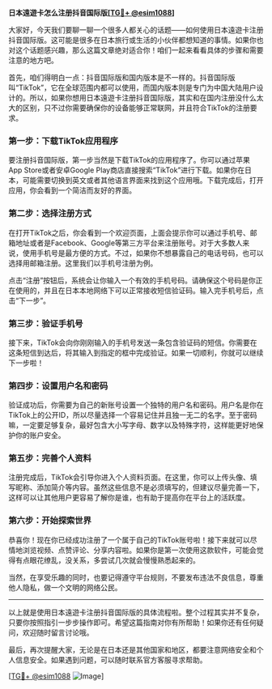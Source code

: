 **日本遠遊卡怎么注册抖音国际版[[TG💪+ @esim1088](https://t.me/s/esim1088)]**

大家好，今天我们要聊一聊一个很多人都关心的话题——如何使用日本遠遊卡注册抖音国际版。这可能是很多在日本旅行或生活的小伙伴都想知道的事情。如果你也对这个话题感兴趣，那么这篇文章绝对适合你！咱们一起来看看具体的步骤和需要注意的地方吧。

首先，咱们得明白一点：抖音国际版和国内版本是不一样的。抖音国际版叫“TikTok”，它在全球范围内都可以使用，而国内版本则是专门为中国大陆用户设计的。所以，如果你想用日本遠遊卡注册抖音国际版，其实和在国内注册没什么太大的区别，只不过你需要确保你的设备能够正常联网，并且符合TikTok的注册要求。

### 第一步：下载TikTok应用程序

要注册抖音国际版，第一步当然是下载TikTok的应用程序了。你可以通过苹果App Store或者安卓Google Play商店直接搜索“TikTok”进行下载。如果你在日本，可能需要切换到英文或者其他语言界面来找到这个应用哦。下载完成后，打开应用，你会看到一个简洁而友好的界面。

### 第二步：选择注册方式

在打开TikTok之后，你会看到一个欢迎页面，上面会提示你可以通过手机号、邮箱地址或者是Facebook、Google等第三方平台来注册账号。对于大多数人来说，使用手机号是最方便的方式。不过，如果你不想暴露自己的电话号码，也可以选择用邮箱注册。这里我们以手机号注册为例。

点击“注册”按钮后，系统会让你输入一个有效的手机号码。请确保这个号码是你正在使用的，并且在日本本地网络下可以正常接收短信验证码。输入完手机号后，点击“下一步”。

### 第三步：验证手机号

接下来，TikTok会向你刚刚输入的手机号发送一条包含验证码的短信。你需要在这条短信到达后，将其输入到指定的框中完成验证。如果一切顺利，你就可以继续下一步啦！

### 第四步：设置用户名和密码

验证成功后，你需要为自己的新账号设置一个独特的用户名和密码。用户名是你在TikTok上的公开ID，所以尽量选择一个容易记住并且独一无二的名字。至于密码嘛，一定要足够复杂，最好包含大小写字母、数字以及特殊字符，这样能更好地保护你的账户安全。

### 第五步：完善个人资料

注册完成后，TikTok会引导你进入个人资料页面。在这里，你可以上传头像、填写昵称、添加简介等内容。虽然这些信息不是必须填写的，但建议尽量完善一下，这样可以让其他用户更容易了解你是谁，也有助于提高你在平台上的活跃度。

### 第六步：开始探索世界

恭喜你！现在你已经成功注册了一个属于自己的TikTok账号啦！接下来就可以尽情地浏览视频、点赞评论、分享内容啦。如果你是第一次使用这款软件，可能会觉得有点眼花缭乱，没关系，多尝试几次就会慢慢熟悉起来的。

当然，在享受乐趣的同时，也要记得遵守平台规则，不要发布违法不良信息，尊重他人隐私，做一个文明的网络公民。

---

以上就是使用日本遠遊卡注册抖音国际版的具体流程啦。整个过程其实并不复杂，只要你按照指引一步步操作即可。希望这篇指南对你有所帮助！如果你还有任何疑问，欢迎随时留言讨论哦。

最后，再次提醒大家，无论是在日本还是其他国家和地区，都要注意网络安全和个人信息安全。如果遇到问题，可以随时联系官方客服寻求帮助。

[[TG💪+ @esim1088](https://t.me/s/esim1088) ![Image](https://i.postimg.cc/4NQfJmqS/Snipaste-2025-05-13-00-14-12.png)]